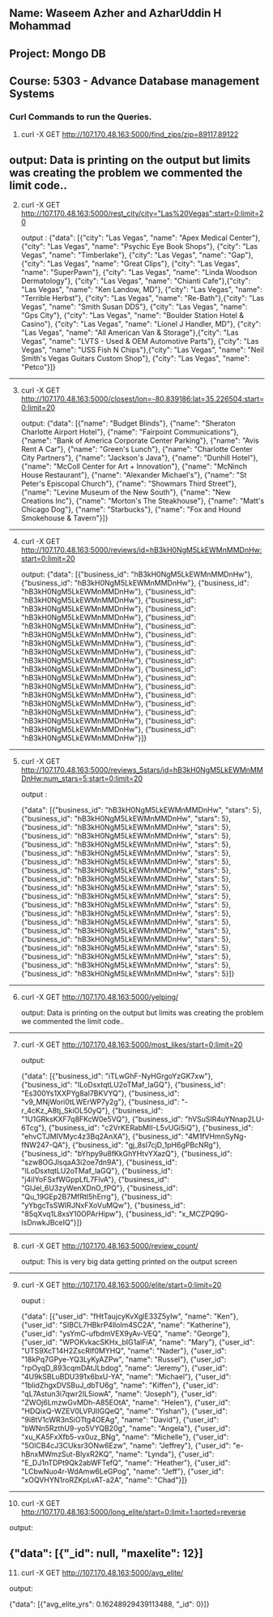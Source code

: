 ## Name: Waseem Azher and AzharUddin H Mohammad
## Project: Mongo DB
## Course: 5303 - Advance Database management Systems

### Curl Commands to run the Queries.

1) curl -X GET http://107.170.48.163:5000/find_zips/zip=89117,89122

  output: Data is printing on the output but limits was creating the problem we commented the limit code..
-------------------------------------------------------------------------------------------------------------------------------

2) curl -X GET http://107.170.48.163:5000/rest_city/city="Las%20Vegas":start=0:limit=20

   output : {"data": [{"city": "Las Vegas", "name": "Apex Medical Center"}, {"city": "Las Vegas", "name": "Psychic Eye Book Shops"}, {"city": "Las Vegas", "name": "Timberlake"}, {"city": "Las Vegas", "name": "Gap"}, {"city": "Las Vegas", "name": "Great Clips"}, {"city": "Las Vegas", "name": "SuperPawn"}, {"city": "Las Vegas", "name": "Linda Woodson  Dermatology"}, {"city": "Las Vegas", "name": "Chianti Cafe"},{"city": "Las Vegas", "name": "Ken Landow, MD"}, {"city": "Las Vegas", "name": "Terrible Herbst"}, {"city":  "Las Vegas", "name": "Re-Bath"},{"city": "Las Vegas", "name": "Smith Susan DDS"}, {"city": "Las Vegas", "name": "Gps City"}, {"city": "Las Vegas", "name": "Boulder Station Hotel & Casino"}, {"city": "Las Vegas", "name": "Lionel J Handler, MD"}, {"city": "Las Vegas", "name": "All American Van & Storage"},{"city": "Las Vegas", "name": "LVTS - Used & OEM Automotive Parts"}, {"city": "Las Vegas", "name": "USS Fish N Chips"},{"city": "Las Vegas", "name": "Neil Smith's Vegas Guitars Custom Shop"}, {"city": "Las Vegas", "name": "Petco"}]}
--------------------------------------------------------------------------------------------------------------------------------
3) curl -X GET http://107.170.48.163:5000/closest/lon=-80.839186:lat=35.226504:start=0:limit=20

   output:
  {"data": [{"name": "Budget Blinds"}, {"name": "Sheraton Charlotte Airport Hotel"}, {"name": "Fairpoint Communications"},
  {"name": "Bank of America Corporate Center Parking"}, {"name": "Avis Rent A Car"}, {"name": "Green's Lunch"},  {"name": "Charlotte Center City Partners"}, {"name": "Jackson's Java"}, {"name": "Dunhill Hotel"}, 
  {"name": "McColl Center for Art + Innovation"}, {"name": "McNinch House Restaurant"}, {"name": "Alexander Michael's"}, 
  {"name": "St Peter's Episcopal Church"}, {"name": "Showmars Third Street"}, {"name": "Levine Museum of the New South"}, 
  {"name": "New Creations Inc"}, {"name": "Morton's The Steakhouse"}, {"name": "Matt's Chicago Dog"}, {"name": "Starbucks"}, 
  {"name": "Fox and Hound Smokehouse & Tavern"}]}
----------------------------------------------------------------------------------------------------------------------------------
4) curl -X GET http://107.170.48.163:5000/reviews/id=hB3kH0NgM5LkEWMnMMDnHw:start=0:limit=20

   output:
   {"data": [{"business_id": "hB3kH0NgM5LkEWMnMMDnHw"}, {"business_id": "hB3kH0NgM5LkEWMnMMDnHw"},
   {"business_id": "hB3kH0NgM5LkEWMnMMDnHw"}, {"business_id": "hB3kH0NgM5LkEWMnMMDnHw"}, {"business_id": "hB3kH0NgM5LkEWMnMMDnHw"},
   {"business_id": "hB3kH0NgM5LkEWMnMMDnHw"}, {"business_id": "hB3kH0NgM5LkEWMnMMDnHw"}, {"business_id": "hB3kH0NgM5LkEWMnMMDnHw"}, 
   {"business_id": "hB3kH0NgM5LkEWMnMMDnHw"}, {"business_id": "hB3kH0NgM5LkEWMnMMDnHw"}, {"business_id": "hB3kH0NgM5LkEWMnMMDnHw"},
   {"business_id": "hB3kH0NgM5LkEWMnMMDnHw"}, {"business_id": "hB3kH0NgM5LkEWMnMMDnHw"}, {"business_id": "hB3kH0NgM5LkEWMnMMDnHw"}, 
   {"business_id": "hB3kH0NgM5LkEWMnMMDnHw"}, {"business_id": "hB3kH0NgM5LkEWMnMMDnHw"}, {"business_id": "hB3kH0NgM5LkEWMnMMDnHw"},
   {"business_id": "hB3kH0NgM5LkEWMnMMDnHw"}, {"business_id": "hB3kH0NgM5LkEWMnMMDnHw"}, {"business_id": "hB3kH0NgM5LkEWMnMMDnHw"}]}
   
-----------------------------------------------------------------------------------------------------------------------------------
5) curl -X GET http://107.170.48.163:5000/reviews_5stars/id=hB3kH0NgM5LkEWMnMMDnHw:num_stars=5:start=0:limit=20

   output :

   {"data": [{"business_id": "hB3kH0NgM5LkEWMnMMDnHw", "stars": 5}, {"business_id": "hB3kH0NgM5LkEWMnMMDnHw", "stars": 5}, 
   {"business_id": "hB3kH0NgM5LkEWMnMMDnHw", "stars": 5}, {"business_id": "hB3kH0NgM5LkEWMnMMDnHw", "stars": 5}, 
   {"business_id": "hB3kH0NgM5LkEWMnMMDnHw", "stars": 5}, {"business_id": "hB3kH0NgM5LkEWMnMMDnHw", "stars": 5}, 
   {"business_id": "hB3kH0NgM5LkEWMnMMDnHw", "stars": 5}, {"business_id": "hB3kH0NgM5LkEWMnMMDnHw", "stars": 5}, 
   {"business_id": "hB3kH0NgM5LkEWMnMMDnHw", "stars": 5}, {"business_id": "hB3kH0NgM5LkEWMnMMDnHw", "stars": 5},
   {"business_id": "hB3kH0NgM5LkEWMnMMDnHw", "stars": 5}, {"business_id": "hB3kH0NgM5LkEWMnMMDnHw", "stars": 5},
   {"business_id": "hB3kH0NgM5LkEWMnMMDnHw", "stars": 5}, {"business_id": "hB3kH0NgM5LkEWMnMMDnHw", "stars": 5}, 
   {"business_id": "hB3kH0NgM5LkEWMnMMDnHw", "stars": 5}, {"business_id": "hB3kH0NgM5LkEWMnMMDnHw", "stars": 5}, 
   {"business_id": "hB3kH0NgM5LkEWMnMMDnHw", "stars": 5}, {"business_id": "hB3kH0NgM5LkEWMnMMDnHw", "stars": 5},
   {"business_id": "hB3kH0NgM5LkEWMnMMDnHw", "stars": 5}, {"business_id": "hB3kH0NgM5LkEWMnMMDnHw", "stars": 5}]}
-------------------------------------------------------------------------------------------------------------------------------------
6) curl -X GET http://107.170.48.163:5000/yelping/

   output: Data is printing on the output but limits was creating the problem we commented the limit code.. 


-------------------------------------------------------------------------------------------------------------------------------------


7) curl -X GET http://107.170.48.163:5000/most_likes/start=0:limit=20 

   output:

   {"data": [{"business_id": "iTLwGhF-NyHGrgoYzGK7xw"}, {"business_id": "ILoDsxtqtLU2oTMaf_laGQ"},
   {"business_id": "Es300Ys1XXPYg8aI7BKVYQ"}, {"business_id": "v9_MNjWori0tLWErWP7y2g"}, {"business_id": "-r_4cKz_A8tj_SkiOL50yQ"},
   {"business_id": "1U1GRksKXF7q8FKcW0e5VQ"}, {"business_id": "hVSuSlR4uYNnap2LU-6Tcg"}, {"business_id": "c2VrKERabMII-L5vUGi5iQ"}, 
   {"business_id": "ehvCTJMIVMyc4z3Bq2AnXA"}, {"business_id": "4M1fVHmnSyNg-fNW247-QA"}, {"business_id": "gj_8sI7cjD_1pH6gPBcNRg"}, 
   {"business_id": "bYhpy9u8fKkGhYHtvYXazQ"}, {"business_id": "szw8OGJlsqaA3i2oe7dn9A"}, {"business_id": "ILoDsxtqtLU2oTMaf_laGQ"},
   {"business_id": "j4iIYoFSxfWGppLfL7FlvA"}, {"business_id": "GlJel_6U3zyWenXDnO_fPQ"}, {"business_id": "Qu_19GEp2B7MfRtI5hErrg"}, 
   {"business_id": "yYbgcTsSWIRJNxFXoVuMQw"}, {"business_id": "85qXvq1L8xsY10OPArHipw"}, {"business_id": "x_MCZPQ9G-IsDnwkJBceIQ"}]}
-------------------------------------------------------------------------------------------------------------------------------------
8) curl -X GET http://107.170.48.163:5000/review_count/

   output: This is very big data getting printed on the output screen
    
-------------------------------------------------------------------------------------------------------------------------------------

9) curl -X GET http://107.170.48.163:5000/elite/start=0:limit=20

   ouput :

   {"data": [{"user_id": "fHtTaujcyKvXglE33Z5yIw", "name": "Ken"}, {"user_id": "SIBCL7HBkrP4llolm4SC2A", "name": "Katherine"},
   {"user_id": "ysYmC-ufbdmVEX9yAv-VEQ", "name": "George"}, {"user_id": "WPOKvkacSKHx_bIG1alFiA", "name": "Mary"},
   {"user_id": "UTS9XcT14H2ZscRIf0MYHQ", "name": "Nader"}, {"user_id": "18kPq7GPye-YQ3LyKyAZPw", "name": "Russel"}, 
   {"user_id": "rpOyqD_893cqmDAtJLbdog", "name": "Jeremy"}, {"user_id": "4U9kSBLuBDU391x6bxU-YA", "name": "Michael"}, 
   {"user_id": "1blidZhgxDVSBuJ_dbTU6g", "name": "Kiffen"}, {"user_id": "qL7Astun3i7qwr2IL5iowA", "name": "Joseph"},
   {"user_id": "ZWOj6LmzwGvMDh-A85EOtA", "name": "Helen"}, {"user_id": "HDQixQ-WZEV0LVPJlIGQeQ", "name": "Yishan"}, 
   {"user_id": "9i8tV1cWR3nSiOTtg4OEAg", "name": "David"}, {"user_id": "bWNn5RzthU9-yo5VYQB20g", "name": "Angela"}, 
   {"user_id": "xu_KA5FxXfb5-vx0uz_BNg", "name": "Michelle"}, {"user_id": "5OlCB4cJ3CUksr3ONw6Ezw", "name": "Jeffrey"},
   {"user_id": "e-hBnxMWmzSut-BlyxR2KQ", "name": "Lynda"}, {"user_id": "E_DJ1nTDPt9Qk2abWFTefQ", "name": "Heather"}, 
   {"user_id": "LCbwNuo4r-WdAmw6LeGPog", "name": "Jeff"}, {"user_id": "xOQVHYN1roRZKpLvAT-a2A", "name": "Chad"}]}
--------------------------------------------------------------------------------------------------------------------------------------
10) curl -X GET http://107.170.48.163:5000/long_elite/start=0:limit=1:sorted=reverse

  output: 

   {"data": [{"_id": null, "maxelite": 12}]
 --------------------------------------------------------------------------------------------------------------------------------------  
11) curl -X GET http://107.170.48.163:5000/avg_elite/

   output:

   {"data": [{"avg_elite_yrs": 0.16248929439113488, "_id": 0}]}
